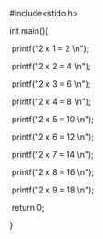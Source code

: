 #include<stido.h>

int main(){

​	printf("2 x 1 = 2 \n");

​	printf("2 x 2 = 4 \n");

​	printf("2 x 3 = 6 \n");

​	printf("2 x 4 = 8 \n");

​	printf("2 x 5 = 10 \n");

​	printf("2 x 6 = 12 \n");

​	printf("2 x 7 = 14 \n");

​	printf("2 x 8 = 16 \n");

​	printf("2 x 9 = 18 \n");	

​	return 0;

}